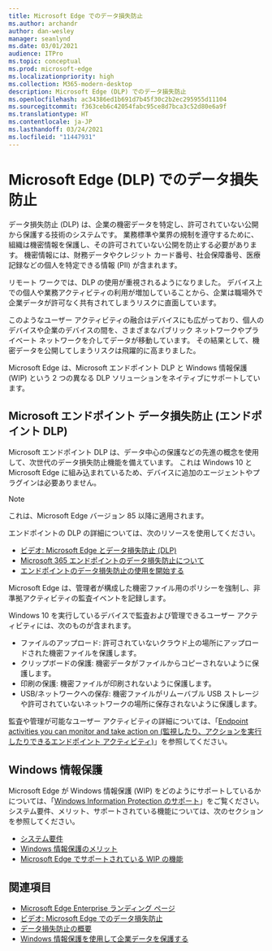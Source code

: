 ```yaml
---
title: Microsoft Edge でのデータ損失防止
ms.author: archandr
author: dan-wesley
manager: seanlynd
ms.date: 03/01/2021
audience: ITPro
ms.topic: conceptual
ms.prod: microsoft-edge
ms.localizationpriority: high
ms.collection: M365-modern-desktop
description: Microsoft Edge (DLP) でのデータ損失防止
ms.openlocfilehash: ac34386ed1b691d7b45f30c2b2ec295955d11104
ms.sourcegitcommit: f363ceb6c42054fabc95ce8d7bca3c52d80e6a9f
ms.translationtype: HT
ms.contentlocale: ja-JP
ms.lasthandoff: 03/24/2021
ms.locfileid: "11447931"
---
```

# <a name="data-loss-prevention-dlp-in-microsoft-edge"></a>Microsoft Edge (DLP) でのデータ損失防止

データ損失防止 (DLP) は、企業の機密データを特定し、許可されていない公開から保護する技術のシステムです。 業務標準や業界の規制を遵守するために、組織は機密情報を保護し、その許可されていない公開を防止する必要があります。 機密情報には、財務データやクレジット カード番号、社会保障番号、医療記録などの個人を特定できる情報 (PII) が含まれます。

リモート ワークでは、DLP の使用が重視されるようになりました。 デバイス上での個人や業務アクティビティの利用が増加していることから、企業は職場外で企業データが許可なく共有されてしまうリスクに直面しています。

このようなユーザー アクティビティの融合はデバイスにも広がっており、個人のデバイスや企業のデバイスの間を、さまざまなパブリック ネットワークやプライベート ネットワークを介してデータが移動しています。 その結果として、機密データを公開してしまうリスクは飛躍的に高まりました。

Microsoft Edge は、Microsoft エンドポイント DLP と Windows 情報保護 (WIP) という 2 つの異なる DLP ソリューションをネイティブにサポートしています。

## <a name="microsoft-endpoint-data-loss-prevention-endpoint-dlp"></a>Microsoft エンドポイント データ損失防止 (エンドポイント DLP)

Microsoft エンドポイント DLP は、データ中心の保護などの先進の概念を使用して、次世代のデータ損失防止機能を備えています。 これは Windows 10 と Microsoft Edge に組み込まれているため、デバイスに追加のエージェントやプラグインは必要ありません。

> [!NOTE]
> これは、Microsoft Edge バージョン 85 以降に適用されます。

エンドポイントの DLP の詳細については、次のリソースを使用してください。

- [ビデオ: Microsoft Edge とデータ損失防止 (DLP)](microsoft-edge-video-security-dlp.md)
- [Microsoft 365 エンドポイントのデータ損失防止について](/microsoft-365/compliance/endpoint-dlp-learn-about?preserve-view=true&view=o365-worldwide)
- [エンドポイントのデータ損失防止の使用を開始する](/microsoft-365/compliance/endpoint-dlp-getting-started?preserve-view=true&view=o365-worldwide)

Microsoft Edge は、管理者が構成した機密ファイル用のポリシーを強制し、非準拠アクティビティの監査イベントを記録します。

Windows 10 を実行しているデバイスで監査および管理できるユーザー アクティビティには、次のものが含まれます。

- ファイルのアップロード: 許可されていないクラウド上の場所にアップロードされた機密ファイルを保護します。 <!-- The next 3 screenshots show a sequence where a user tries to drop a sensitive data file on to their local storage.-->
- クリップボードの保護: 機密データがファイルからコピーされないように保護します。
- 印刷の保護: 機密ファイルが印刷されないように保護します。
- USB/ネットワークへの保存: 機密ファイルがリムーバブル USB ストレージや許可されていないネットワークの場所に保存されないように保護します。

監査や管理が可能なユーザー アクティビティの詳細については、「[Endpoint activities you can monitor and take action on (監視したり、アクションを実行したりできるエンドポイント アクティビティ)](/microsoft-365/compliance/endpoint-dlp-learn-about?preserve-view=true&view=o365-worldwide#endpoint-activities-you-can-monitor-and-take-action-on)」を参照してください。

## <a name="windows-information-protection"></a>Windows 情報保護

Microsoft Edge が Windows 情報保護 (WIP) をどのようにサポートしているかについては、「[Windows Information Protection のサポート](./microsoft-edge-security-windows-information-protection.md)」をご覧ください。 システム要件、メリット、サポートされている機能については、次のセクションを参照してください。

- [システム要件](./microsoft-edge-security-windows-information-protection.md#system-requirements)
- [Windows 情報保護のメリット](./microsoft-edge-security-windows-information-protection.md#windows-information-protection-benefits)
- [Microsoft Edge でサポートされている WIP の機能](./microsoft-edge-security-windows-information-protection.md#wip-features-supported-in-microsoft-edge)

## <a name="see-also"></a>関連項目

- [Microsoft Edge Enterprise ランディング ページ](https://aka.ms/EdgeEnterprise)
- [ビデオ: Microsoft Edge でのデータ損失防止](https://www.youtube.com/watch?v=dLD04U9eTqg)
- [データ損失防止の概要](/microsoft-365/compliance/data-loss-prevention-policies?preserve-view=true&view=o365-worldwide)
- [Windows 情報保護を使用して企業データを保護する](/windows/security/information-protection/windows-information-protection/protect-enterprise-data-using-wip)